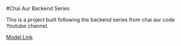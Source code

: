 #Chai Aur Backend Series

This is a project built following the backend series from chai aur code Youtube channel.

[Model Link](https://app.eraser.io/workspace/YtPqZ1VogxGy1jzIDkzj)